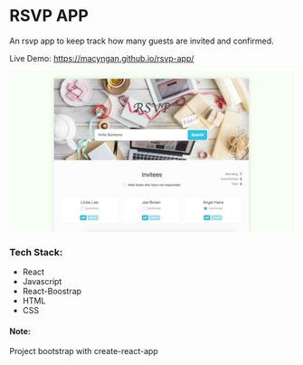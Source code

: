 # RSVP APP
An rsvp app to keep track how many guests are invited and confirmed.

Live Demo:
https://macyngan.github.io/rsvp-app/

![alt text](https://github.com/macyngan/rsvp-app/blob/master/demo/screenshot/screenshot_01.png "RSVP APP Screenshot")

### Tech Stack:
* React
* Javascript
* React-Boostrap
* HTML
* CSS

#### Note:
Project bootstrap with create-react-app
